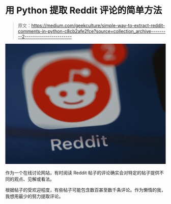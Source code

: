 # 用 Python 提取 Reddit 评论的简单方法

> 原文：<https://medium.com/geekculture/simple-way-to-extract-reddit-comments-in-python-c8cb2afe2fce?source=collection_archive---------2----------------------->

![](img/e2cb5b2511c3d9a1f21e5bb51596c867.png)

作为一个在线讨论网站，有时阅读 Reddit 帖子的评论确实会对特定的帖子提供不同的观点、见解或看法。

根据帖子的受欢迎程度，有些帖子可能包含数百甚至数千条评论。作为懒惰的我，我想用最少的努力提取评论。